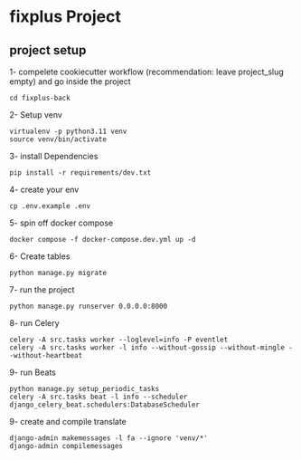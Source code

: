 # fixplus Project

## project setup

1- compelete cookiecutter workflow (recommendation: leave project_slug empty) and go inside the project
```
cd fixplus-back
```

2- Setup venv
```
virtualenv -p python3.11 venv
source venv/bin/activate
```

3- install Dependencies
```
pip install -r requirements/dev.txt
```

4- create your env
```
cp .env.example .env
```

5- spin off docker compose
```
docker compose -f docker-compose.dev.yml up -d
```

6- Create tables
```
python manage.py migrate
```

7- run the project
```
python manage.py runserver 0.0.0.0:8000
```

8- run Celery
```
celery -A src.tasks worker --loglevel=info -P eventlet
celery -A src.tasks worker -l info --without-gossip --without-mingle --without-heartbeat
```

9- run Beats
```
python manage.py setup_periodic_tasks
celery -A src.tasks beat -l info --scheduler django_celery_beat.schedulers:DatabaseScheduler
```

9- create and compile translate
```
django-admin makemessages -l fa --ignore 'venv/*'
django-admin compilemessages
```